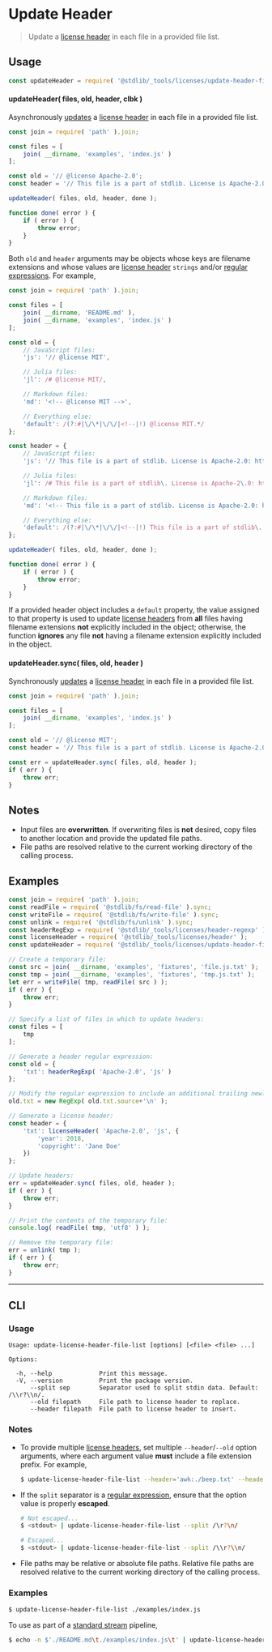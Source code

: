 <!--

@license Apache-2.0

Copyright (c) 2018 The Stdlib Authors.

Licensed under the Apache License, Version 2.0 (the "License");
you may not use this file except in compliance with the License.
You may obtain a copy of the License at

   http://www.apache.org/licenses/LICENSE-2.0

Unless required by applicable law or agreed to in writing, software
distributed under the License is distributed on an "AS IS" BASIS,
WITHOUT WARRANTIES OR CONDITIONS OF ANY KIND, either express or implied.
See the License for the specific language governing permissions and
limitations under the License.

-->

# Update Header

> Update a [license header][@stdlib/_tools/licenses/header] in each file in a provided file list.

<section class="usage">

## Usage

```javascript
const updateHeader = require( '@stdlib/_tools/licenses/update-header-file-list' );
```

#### updateHeader( files, old, header, clbk )

Asynchronously [updates][@stdlib/_tools/licenses/update-header] a [license header][@stdlib/_tools/licenses/header] in each file in a provided file list.

<!-- run-disable -->

```javascript
const join = require( 'path' ).join;

const files = [
    join( __dirname, 'examples', 'index.js' )
];

const old = '// @license Apache-2.0';
const header = '// This file is a part of stdlib. License is Apache-2.0: http://www.apache.org/licenses/LICENSE-2.0';

updateHeader( files, old, header, done );

function done( error ) {
    if ( error ) {
        throw error;
    }
}
```

Both `old` and `header` arguments may be objects whose keys are filename extensions and whose values are [license header][@stdlib/_tools/licenses/header] `strings` and/or [regular expressions][mdn-regexp]. For example,

<!-- run-disable -->

```javascript
const join = require( 'path' ).join;

const files = [
    join( __dirname, 'README.md' ),
    join( __dirname, 'examples', 'index.js' )
];

const old = {
    // JavaScript files:
    'js': '// @license MIT',

    // Julia files:
    'jl': /# @license MIT/,

    // Markdown files:
    'md': '<!-- @license MIT -->',

    // Everything else:
    'default': /(?:#|\/\*|\/\/|<!--|!) @license MIT.*/
};

const header = {
    // JavaScript files:
    'js': '// This file is a part of stdlib. License is Apache-2.0: http://www.apache.org/licenses/LICENSE-2.0',

    // Julia files:
    'jl': /# This file is a part of stdlib\. License is Apache-2\.0: http:\/\/www\.apache\.org\/licenses\/LICENSE-2\.0/,

    // Markdown files:
    'md': '<!-- This file is a part of stdlib. License is Apache-2.0: http://www.apache.org/licenses/LICENSE-2.0 -->',

    // Everything else:
    'default': /(?:#|\/\*|\/\/|<!--|!) This file is a part of stdlib\. License is Apache-2\.0: http:\/\/www\.apache\.org\/licenses\/LICENSE-2\.0.*/
};

updateHeader( files, old, header, done );

function done( error ) {
    if ( error ) {
        throw error;
    }
}
```

If a provided header object includes a `default` property, the value assigned to that property is used to update [license headers][@stdlib/_tools/licenses/header] from **all** files having filename extensions **not** explicitly included in the object; otherwise, the function **ignores** any file **not** having a filename extension explicitly included in the object.

#### updateHeader.sync( files, old, header )

Synchronously [updates][@stdlib/_tools/licenses/update-header] a [license header][@stdlib/_tools/licenses/header] in each file in a provided file list.

<!-- run-disable -->

```javascript
const join = require( 'path' ).join;

const files = [
    join( __dirname, 'examples', 'index.js' )
];

const old = '// @license MIT';
const header = '// This file is a part of stdlib. License is Apache-2.0: http://www.apache.org/licenses/LICENSE-2.0';

const err = updateHeader.sync( files, old, header );
if ( err ) {
    throw err;
}
```

</section>

<!-- /.usage -->

<section class="notes">

## Notes

-   Input files are **overwritten**. If overwriting files is **not** desired, copy files to another location and provide the updated file paths.
-   File paths are resolved relative to the current working directory of the calling process.

</section>

<!-- /.notes -->

<section class="examples">

## Examples

<!-- eslint no-undef: "error" -->

```javascript
const join = require( 'path' ).join;
const readFile = require( '@stdlib/fs/read-file' ).sync;
const writeFile = require( '@stdlib/fs/write-file' ).sync;
const unlink = require( '@stdlib/fs/unlink' ).sync;
const headerRegExp = require( '@stdlib/_tools/licenses/header-regexp' );
const licenseHeader = require( '@stdlib/_tools/licenses/header' );
const updateHeader = require( '@stdlib/_tools/licenses/update-header-file-list' );

// Create a temporary file:
const src = join( __dirname, 'examples', 'fixtures', 'file.js.txt' );
const tmp = join( __dirname, 'examples', 'fixtures', 'tmp.js.txt' );
let err = writeFile( tmp, readFile( src ) );
if ( err ) {
    throw err;
}

// Specify a list of files in which to update headers:
const files = [
    tmp
];

// Generate a header regular expression:
const old = {
    'txt': headerRegExp( 'Apache-2.0', 'js' )
};

// Modify the regular expression to include an additional trailing newline:
old.txt = new RegExp( old.txt.source+'\n' );

// Generate a license header:
const header = {
    'txt': licenseHeader( 'Apache-2.0', 'js', {
        'year': 2018,
        'copyright': 'Jane Doe'
    })
};

// Update headers:
err = updateHeader.sync( files, old, header );
if ( err ) {
    throw err;
}

// Print the contents of the temporary file:
console.log( readFile( tmp, 'utf8' ) );

// Remove the temporary file:
err = unlink( tmp );
if ( err ) {
    throw err;
}
```

</section>

<!-- /.examples -->

* * *

<section class="cli">

## CLI

<section class="usage">

### Usage

```text
Usage: update-license-header-file-list [options] [<file> <file> ...]

Options:

  -h, --help             Print this message.
  -V, --version          Print the package version.
      --split sep        Separator used to split stdin data. Default: /\\r?\\n/.
      --old filepath     File path to license header to replace.
      --header filepath  File path to license header to insert.
```

</section>

<!-- /.usage -->

<section class="notes">

### Notes

-   To provide multiple [license headers][@stdlib/_tools/licenses/header], set multiple `--header`/`--old` option arguments, where each argument value **must** include a file extension prefix. For example,

    <!-- run-disable -->

    ```bash
    $ update-license-header-file-list --header='awk:./beep.txt' --header='js:./boop.txt' --header='default:./foo.txt' ./README.md
    ```

-   If the `split` separator is a [regular expression][mdn-regexp], ensure that the option value is properly **escaped**.

    <!-- run-disable -->

    ```bash
    # Not escaped...
    $ <stdout> | update-license-header-file-list --split /\r?\n/

    # Escaped...
    $ <stdout> | update-license-header-file-list --split /\\r?\\n/
    ```

-   File paths may be relative or absolute file paths. Relative file paths are resolved relative to the current working directory of the calling process.

</section>

<!-- /.notes -->

<section class="examples">

### Examples

<!-- run-disable -->

```bash
$ update-license-header-file-list ./examples/index.js
```

To use as part of a [standard stream][standard-stream] pipeline,

<!-- run-disable -->

```bash
$ echo -n $'./README.md\t./examples/index.js\t' | update-license-header-file-list --split /\\t/
```

</section>

<!-- /.examples -->

</section>

<!-- /.cli -->

<!-- Section for related `stdlib` packages. Do not manually edit this section, as it is automatically populated. -->

<section class="related">

</section>

<!-- /.related -->

<!-- Section for all links. Make sure to keep an empty line after the `section` element and another before the `/section` close. -->

<section class="links">

[mdn-regexp]: https://developer.mozilla.org/en-US/docs/Web/JavaScript/Guide/Regular_Expressions

[standard-stream]: https://en.wikipedia.org/wiki/Pipeline_%28Unix%29

[@stdlib/_tools/licenses/header]: https://github.com/stdlib-js/stdlib/tree/develop/lib/node_modules/%40stdlib/_tools/licenses/header

[@stdlib/_tools/licenses/update-header]: https://github.com/stdlib-js/stdlib/tree/develop/lib/node_modules/%40stdlib/_tools/licenses/update-header

</section>

<!-- /.links -->

